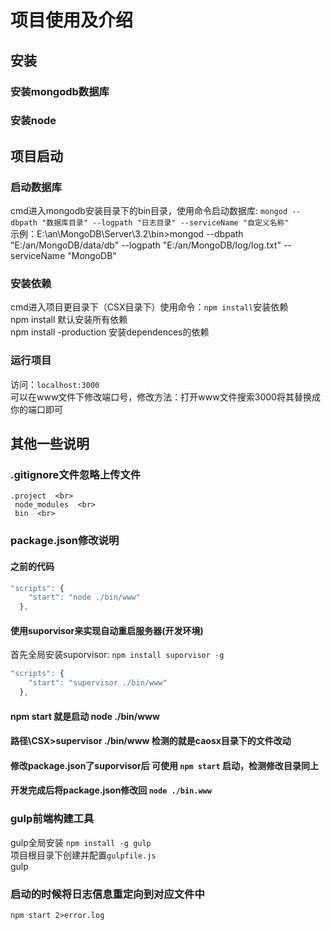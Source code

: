 项目使用及介绍
===========

安装
-----------

### 安装mongodb数据库

### 安装node

项目启动
-------------

### 启动数据库
cmd进入mongodb安装目录下的bin目录，使用命令启动数据库: `mongod --dbpath "数据库目录" --logpath "日志目录" --serviceName "自定义名称"` <br>
示例：E:\an\MongoDB\Server\3.2\bin>mongod --dbpath "E:/an/MongoDB/data/db" --logpath "E:/an/MongoDB/log/log.txt" --serviceName "MongoDB"
<br>
### 安装依赖
cmd进入项目更目录下（CSX目录下）使用命令：`npm install`安装依赖<br>
npm install 默认安装所有依赖  <br>
npm install -production 安装dependences的依赖<br>

### 运行项目
访问：`localhost:3000`<br>
可以在www文件下修改端口号，修改方法：打开www文件搜索3000将其替换成你的端口即可<br>

其他一些说明
-------------

### .gitignore文件忽略上传文件
```
.project  <br>
 node_modules  <br>
 bin  <br>
``` 

### package.json修改说明
#### 之前的代码
```javascript
"scripts": {
    "start": "node ./bin/www"
  },
```
#### 使用suporvisor来实现自动重启服务器(开发环境)
首先全局安装suporvisor: `npm install suporvisor -g`  <br>
```javascript
"scripts": {
    "start": "supervisor ./bin/www"
  },
```
#### npm start 就是启动 node ./bin/www

#### 路径\CSX>supervisor ./bin/www 检测的就是caosx目录下的文件改动

#### 修改package.json了suporvisor后 可使用 `npm start` 启动，检测修改目录同上

#### 开发完成后将package.json修改回 `node ./bin.www`


### gulp前端构建工具
gulp全局安装 `npm install -g gulp`<br>
项目根目录下创建并配置`gulpfile.js`<br>
gulp

### 启动的时候将日志信息重定向到对应文件中
`npm start 2>error.log`

